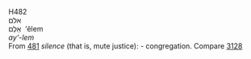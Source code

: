 <body>
  <p>H482<br>  אלם  <br> אֵלֶם  ‎  ‘êlem  <br><i>ay‘-lem </i><br>From <a href="h0481.htm">481</a>  <i>silence</i> (that is, mute justice): - congregation. Compare <a href="h3128.htm">3128</a> <br></p>
 </body>
